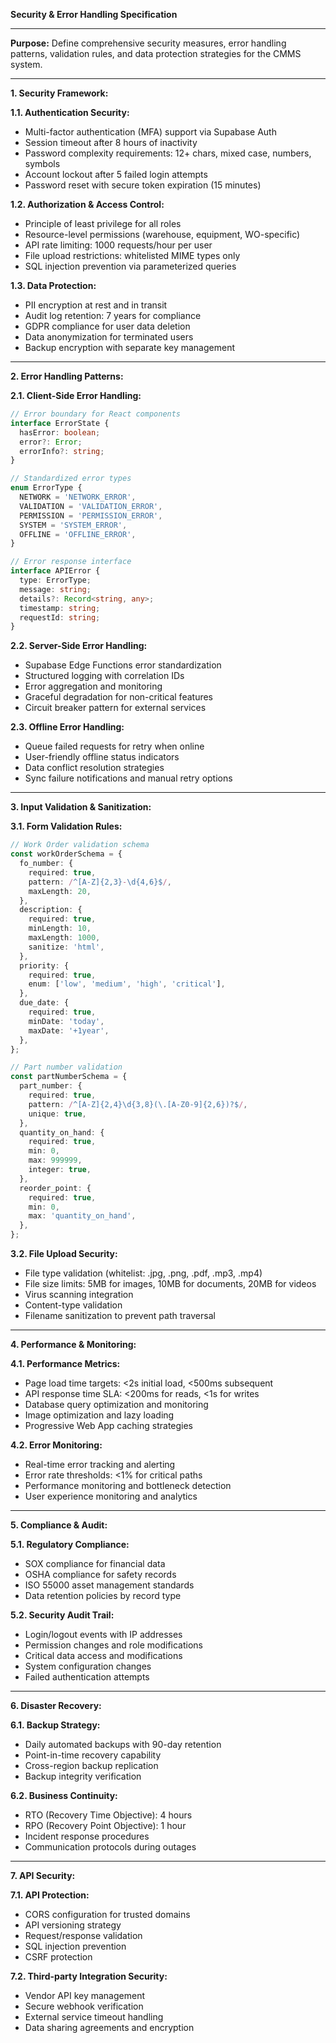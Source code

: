 **Security & Error Handling Specification**

---

**Purpose:** Define comprehensive security measures, error handling patterns,
validation rules, and data protection strategies for the CMMS system.

---

**1. Security Framework:**

**1.1. Authentication Security:**

- Multi-factor authentication (MFA) support via Supabase Auth
- Session timeout after 8 hours of inactivity
- Password complexity requirements: 12+ chars, mixed case, numbers, symbols
- Account lockout after 5 failed login attempts
- Password reset with secure token expiration (15 minutes)

**1.2. Authorization & Access Control:**

- Principle of least privilege for all roles
- Resource-level permissions (warehouse, equipment, WO-specific)
- API rate limiting: 1000 requests/hour per user
- File upload restrictions: whitelisted MIME types only
- SQL injection prevention via parameterized queries

**1.3. Data Protection:**

- PII encryption at rest and in transit
- Audit log retention: 7 years for compliance
- GDPR compliance for user data deletion
- Data anonymization for terminated users
- Backup encryption with separate key management

---

**2. Error Handling Patterns:**

**2.1. Client-Side Error Handling:**

```typescript
// Error boundary for React components
interface ErrorState {
  hasError: boolean;
  error?: Error;
  errorInfo?: string;
}

// Standardized error types
enum ErrorType {
  NETWORK = 'NETWORK_ERROR',
  VALIDATION = 'VALIDATION_ERROR',
  PERMISSION = 'PERMISSION_ERROR',
  SYSTEM = 'SYSTEM_ERROR',
  OFFLINE = 'OFFLINE_ERROR',
}

// Error response interface
interface APIError {
  type: ErrorType;
  message: string;
  details?: Record<string, any>;
  timestamp: string;
  requestId: string;
}
```

**2.2. Server-Side Error Handling:**

- Supabase Edge Functions error standardization
- Structured logging with correlation IDs
- Error aggregation and monitoring
- Graceful degradation for non-critical features
- Circuit breaker pattern for external services

**2.3. Offline Error Handling:**

- Queue failed requests for retry when online
- User-friendly offline status indicators
- Data conflict resolution strategies
- Sync failure notifications and manual retry options

---

**3. Input Validation & Sanitization:**

**3.1. Form Validation Rules:**

```typescript
// Work Order validation schema
const workOrderSchema = {
  fo_number: {
    required: true,
    pattern: /^[A-Z]{2,3}-\d{4,6}$/,
    maxLength: 20,
  },
  description: {
    required: true,
    minLength: 10,
    maxLength: 1000,
    sanitize: 'html',
  },
  priority: {
    required: true,
    enum: ['low', 'medium', 'high', 'critical'],
  },
  due_date: {
    required: true,
    minDate: 'today',
    maxDate: '+1year',
  },
};

// Part number validation
const partNumberSchema = {
  part_number: {
    required: true,
    pattern: /^[A-Z]{2,4}\d{3,8}(\.[A-Z0-9]{2,6})?$/,
    unique: true,
  },
  quantity_on_hand: {
    required: true,
    min: 0,
    max: 999999,
    integer: true,
  },
  reorder_point: {
    required: true,
    min: 0,
    max: 'quantity_on_hand',
  },
};
```

**3.2. File Upload Security:**

- File type validation (whitelist: .jpg, .png, .pdf, .mp3, .mp4)
- File size limits: 5MB for images, 10MB for documents, 20MB for videos
- Virus scanning integration
- Content-type validation
- Filename sanitization to prevent path traversal

---

**4. Performance & Monitoring:**

**4.1. Performance Metrics:**

- Page load time targets: <2s initial load, <500ms subsequent
- API response time SLA: <200ms for reads, <1s for writes
- Database query optimization and monitoring
- Image optimization and lazy loading
- Progressive Web App caching strategies

**4.2. Error Monitoring:**

- Real-time error tracking and alerting
- Error rate thresholds: <1% for critical paths
- Performance monitoring and bottleneck detection
- User experience monitoring and analytics

---

**5. Compliance & Audit:**

**5.1. Regulatory Compliance:**

- SOX compliance for financial data
- OSHA compliance for safety records
- ISO 55000 asset management standards
- Data retention policies by record type

**5.2. Security Audit Trail:**

- Login/logout events with IP addresses
- Permission changes and role modifications
- Critical data access and modifications
- System configuration changes
- Failed authentication attempts

---

**6. Disaster Recovery:**

**6.1. Backup Strategy:**

- Daily automated backups with 90-day retention
- Point-in-time recovery capability
- Cross-region backup replication
- Backup integrity verification

**6.2. Business Continuity:**

- RTO (Recovery Time Objective): 4 hours
- RPO (Recovery Point Objective): 1 hour
- Incident response procedures
- Communication protocols during outages

---

**7. API Security:**

**7.1. API Protection:**

- CORS configuration for trusted domains
- API versioning strategy
- Request/response validation
- SQL injection prevention
- CSRF protection

**7.2. Third-party Integration Security:**

- Vendor API key management
- Secure webhook verification
- External service timeout handling
- Data sharing agreements and encryption
